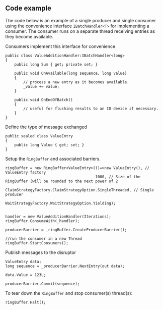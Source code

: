 ## Code example ##

The code below is an example of a single producer and single consumer using the convenience interface `IBatchHandler<T>` for implementing a consumer.
The consumer runs on a separate thread receiving entries as they become available.

Consumers implement this interface for convenience.
```
public class ValueAdditionHandler:IBatchHandler<long>
{
    public long Sum { get; private set; }

    public void OnAvailable(long sequence, long value)
    {
        // process a new entry as it becomes available.
        _value += value;
    }

    public void OnEndOfBatch()
    {
        // useful for flushing results to an IO device if necessary.
    }
}
```

Define the type of message exchanged
```
public sealed class ValueEntry
{
    public long Value { get; set; }
}
```

Setup the `RingBuffer` and associated barriers.
```
ringBuffer = new RingBuffer<ValueEntry>(()=>new ValueEntry(), // ValueEntry factory
                                        1000, // Size of the RingBuffer (will be rounded to the next power of 2
                                        ClaimStrategyFactory.ClaimStrategyOption.SingleThreaded, // Single producer
                                        WaitStrategyFactory.WaitStrategyOption.Yielding);


handler = new ValueAdditionHandler(Iterations);
ringBuffer.ConsumeWith(_handler);

producerBarrier = _ringBuffer.CreateProducerBarrier();
	
//run the consumer in a new Thread
ringBuffer.StartConsumers();
```

Publish messages to the disruptor
```
ValueEntry data;
long sequence = _producerBarrier.NextEntry(out data);

data.Value = 123L;

producerBarrier.Commit(sequence);
```

To tear down the `RingBuffer` and stop consumer(s) thread(s):
```
ringBuffer.Halt();
```
